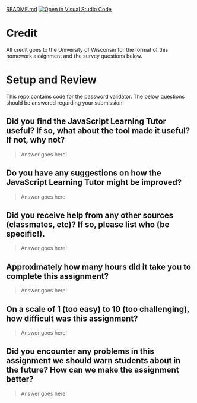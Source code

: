 [README.md](https://github.com/apsu-software-design/password-validation-STMason27/files/7117470/README.md)
[![Open in Visual Studio Code](https://classroom.github.com/assets/open-in-vscode-f059dc9a6f8d3a56e377f745f24479a46679e63a5d9fe6f495e02850cd0d8118.svg)](https://classroom.github.com/online_ide?assignment_repo_id=5456694&assignment_repo_type=AssignmentRepo)
# Credit

All credit goes to the University of Wisconsin for the format of this homework assignment and the survey questions below.

# Setup and Review

This repo contains code for the password validator. The below questions should be answered regarding your submission!

## Did you find the JavaScript Learning Tutor useful? If so, what about the tool made it useful? If not, why not?
> Answer goes here!


## Do you have any suggestions on how the JavaScript Learning Tutor might be improved?
> Answer goes here


## Did you receive help from any other sources (classmates, etc)? If so, please list who (be specific!).
> Answer goes here!


## Approximately how many hours did it take you to complete this assignment?
> Answer goes here!


## On a scale of 1 (too easy) to 10 (too challenging), how difficult was this assignment?
> Answer goes here!


## Did you encounter any problems in this assignment we should warn students about in the future? How can we make the assignment better?
> Answer goes here!

